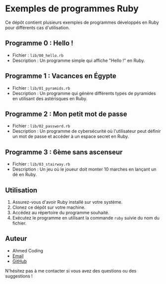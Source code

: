 # Exemples de programmes Ruby

Ce dépôt contient plusieurs exemples de programmes développés en Ruby pour différents cas d'utilisation.

## Programme 0 : Hello !

- Fichier : `lib/00_hello.rb`
- Description : Un programme simple qui affiche "Hello !" en Ruby.

## Programme 1 : Vacances en Égypte

- Fichier : `lib/01_pyramids.rb`
- Description : Un programme qui génère différents types de pyramides en utilisant des astérisques en Ruby.

## Programme 2 : Mon petit mot de passe

- Fichier : `lib/02_password.rb`
- Description : Un programme de cybersécurité où l'utilisateur peut définir un mot de passe et accéder à un espace secret en Ruby.

## Programme 3 : 6ème sans ascenseur

- Fichier : `lib/03_stairway.rb`
- Description : Un jeu où le joueur doit monter 10 marches en lançant un dé en Ruby.

## Utilisation

1. Assurez-vous d'avoir Ruby installé sur votre système.
2. Clonez ce dépôt sur votre machine.
3. Accédez au répertoire du programme souhaité.
4. Exécutez le programme en utilisant la commande `ruby` suivie du nom du fichier.


## Auteur

- Ahmed Coding 
- [Email](mailto:btidiane004@gmail.com)
- [GitHub](https://github.com/BT-AhmedCoding07)

N'hésitez pas à me contacter si vous avez des questions ou des suggestions !


